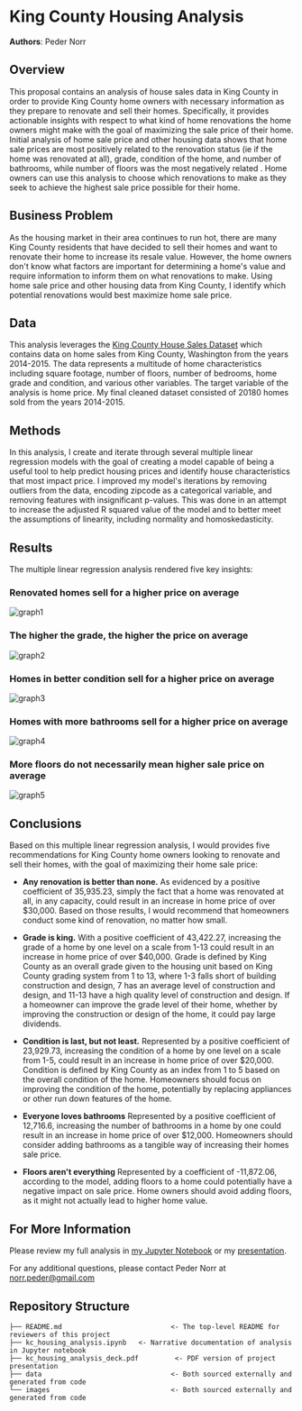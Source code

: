 
# King County Housing Analysis

**Authors**: Peder Norr

## Overview

This proposal contains an analysis of house sales data in King County in order to provide King County home owners with necessary information as they prepare to renovate and sell their homes. Specifically, it provides actionable insights with respect to what kind of home renovations the home owners might make with the goal of maximizing the sale price of their home. Initial analysis of home sale price and other housing data shows that home sale prices are most positively related to the renovation status (ie if the home was renovated at all), grade, condition of the home, and number of bathrooms, while number of floors was the most negatively related . Home owners can use this analysis to choose which renovations to make as they seek to achieve the highest sale price possible for their home.


## Business Problem

As the housing market in their area continues to run hot, there are many King County residents that have decided to sell their homes and want to renovate their home to increase its resale value. However, the home owners don't know what factors are important for determining a home's value and require information to inform them on what renovations to make. Using home sale price and other housing data from King County, I identify which potential renovations would best maximize home sale price.


## Data

This analysis leverages the [King County House Sales Dataset](https://www.kaggle.com/harlfoxem/housesalesprediction) which contains data on home sales from King County, Washington from the years 2014-2015. The data represents a multitude of home characteristics including square footage, number of floors, number of bedrooms, home grade and condition, and various other variables. The target variable of the analysis is home price. My final cleaned dataset consisted of 20180 homes sold from the years 2014-2015.


## Methods

In this analysis, I create and iterate through several multiple linear regression models with the goal of creating a model capable of being a useful tool to help predict housing prices and identify house characteristics that most impact price. I improved my model's iterations by removing outliers from the data, encoding zipcode as a categorical variable, and removing features with insignificant p-values. This was done in an attempt to increase the adjusted R squared value of the model and to better meet the assumptions of linearity, including normality and homoskedasticity.


## Results

The multiple linear regression analysis rendered five key insights:

### Renovated homes sell for a higher price on average

![graph1](./images/price_by_renovation.png)

### The higher the grade, the higher the price on average

![graph2](./images/price_by_grade.png)

### Homes in better condition sell for a higher price on average

![graph3](./images/price_by_condition.png)

### Homes with more bathrooms sell for a higher price on average

![graph4](./images/price_by_bathrooms.png)

### More floors do not necessarily mean higher sale price on average

![graph5](./images/price_by_floors.png)

## Conclusions

Based on this multiple linear regression analysis, I would provides five recommendations for King County home owners looking to renovate and sell their homes, with the goal of maximizing their home sale price:

- **Any renovation is better than none.** As evidenced by a positive coefficient of 35,935.23, simply the fact that a home was renovated at all, in any capacity, could result in an increase in home price of over $30,000. Based on those results, I would recommend that homeowners conduct some kind of renovation, no matter how small.

- **Grade is king.** With a positive coefficient of 43,422.27, increasing the grade of a home by one level on a scale from 1-13 could result in an increase in home price of over $40,000. Grade is defined by King County as an overall grade given to the housing unit based on King County grading system from 1 to 13, where 1-3 falls short of building construction and design, 7 has an average level of construction and design, and 11-13 have a high quality level of construction and design. If a homeowner can improve the grade level of their home, whether by improving the construction or design of the home, it could pay large dividends.

- **Condition is last, but not least.** Represented by a positive coefficient of 23,929.73, increasing the condition of a home by one level on a scale from 1-5, could result in an increase in home price of over $20,000. Condition is defined by King County as an index from 1 to 5 based on the overall condition of the home. Homeowners should focus on improving the condition of the home, potentially by replacing appliances or other run down features of the home.

- **Everyone loves bathrooms** Represented by a positive coefficient of 12,716.6, increasing the number of bathrooms in a home by one could result in an increase in home price of over $12,000. Homeowners should consider adding bathrooms as a tangible way of increasing their homes sale price.

- **Floors aren't everything** Represented by a coefficient of -11,872.06, according to the model, adding floors to a home could potentially have a negative impact on sale price. Home owners should avoid adding floors, as it might not actually lead to higher home value.

## For More Information

Please review my full analysis in [my Jupyter Notebook](./kc_housing_analysis.ipynb) or my [presentation](./kc_housing_analysis_deck.pdf).

For any additional questions, please contact Peder Norr at <norr.peder@gmail.com>

## Repository Structure

```
├── README.md                           <- The top-level README for reviewers of this project
├── kc_housing_analysis.ipynb   <- Narrative documentation of analysis in Jupyter notebook
├── kc_housing_analysis_deck.pdf         <- PDF version of project presentation
├── data                                <- Both sourced externally and generated from code
└── images                              <- Both sourced externally and generated from code
```